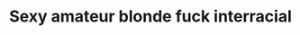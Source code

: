 ---
layout: post
title: Sexy amateur blonde fuck interracial
duration: '05:13'
view: 225
rate: 2
video: 'https://flashservice.xvideos.com/embedframe/5757352'
priority: 0.9
changefreq: daily
---